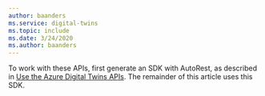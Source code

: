 ```yaml
---
author: baanders
ms.service: digital-twins
ms.topic: include
ms.date: 3/24/2020
ms.author: baanders
---
```


To work with these APIs, first generate an SDK with AutoRest, as described in [Use the Azure Digital Twins APIs](../articles/digital-twins-v2/how-to-use-apis.md). The remainder of this article uses this SDK.